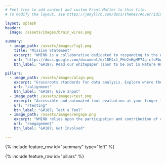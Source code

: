 ```yaml
---
# Feel free to add content and custom Front Matter to this file.
# To modify the layout, see https://jekyllrb.com/docs/themes/#overriding-theme-defaults

layout: splash
header:
  image: /assets/images/brain_wires.png

summary:
  - image_path: /assets/images/fig1.png
    title: "Mission Statement"
    excerpt: "NMIND is a collaborative dedicated to responding to the growing frustration about redundancies in effort and reproducibility in neuroimaging. NMIND seeks to build a community which advances the development of standards in software development, nomenclature, and testing, to ultimately harmonize advancements in neuroscience."
    url: "https://docs.google.com/document/d/1DM4x1_FHe2vHgMP74g-cfuPbwFD7LlH8JChhk1p722c/edit?usp=sharing"
    btn_label: "&#187; Read our whitepaper (soon to be out in Nature Human Behavior)"

pillars:
  - image_path: /assets/images/align.png
    excerpt: "Grassroots standards for data analysis. Explore where the community is headed and share your perspective!"
    url: "/alignment"
    btn_label: "&#187; Give Input"
  - image_path: /assets/images/test.png
    excerpt: "Accessible and automated tool evaluation at your finger tips. Learn about the standards and how to register your tool!"
    url: "/testing"
    btn_label: "&#187; Test a Tool"
  - image_path: /assets/images/engage.png
    excerpt: "NMIND relies upon the participation and contribution of community members. Find out how you can join in!"
    url: "/engagement"
    btn_label: "&#187; Get Involved"

---
```


{% include feature_row id="summary" type="left" %}

{% include feature_row id="pillars" %}

